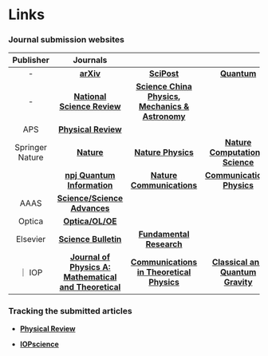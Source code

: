 # **Links** 

### **Journal submission websites**

| Publisher | Journals |   | |
| :----: | :----: | :----: | :----: |      
| - | [**arXiv**](https://arxiv.org/user/login) | [**SciPost**](https://scipost.org/login/?next=/submissions/submit_manuscript) | [**Quantum**](https://quantum-journal.org/instructions/authors/) | 
| - | [**National Science Review**](https://mc.manuscriptcentral.com/nsr_ms) | [**Science China Physics, Mechanics & Astronomy**](https://mc03.manuscriptcentral.com/scpma) | |
| APS | [**Physical Review**](https://authors.aps.org/Submissions/login/new) | | |
| Springer Nature |[**Nature**](https://mts-nature.nature.com/cgi-bin/main.plex) | [**Nature Physics**](https://mts-nphys.nature.com/cgi-bin/main.plex) |  [**Nature Computational Science**](https://mts-natcomputsci.nature.com/cgi-bin/main.plex) |
|  | [**npj Quantum Information**](https://mts-npjqi.nature.com/cgi-bin/main.plex) | [**Nature Communications**](https://mts-ncomms.nature.com/cgi-bin/main.plex) | [**Communications Physics**](https://mts-commsphys.nature.com/cgi-bin/main.plex) | 
| AAAS | [**Science/Science Advances**](https://cts.sciencemag.org/scc/) | | |
| Optica | [**Optica/OL/OE**](https://prism.optica.org/Account/Login?ReturnUrl=%2F) | | |
| Elsevier | [**Science Bulletin**](https://mc03.manuscriptcentral.com/csb?adobe_mc=MCMID%3D21798577064147678921398250812539164583%7CMCORGID%3D4D6368F454EC41940A4C98A6%2540AdobeOrg%7CTS%3D1726130459) | [**Fundamental Research**](https://www.editorialmanager.com/fmre/default.aspx?adobe_mc=MCMID%3D21798577064147678921398250812539164583%7CMCORGID%3D4D6368F454EC41940A4C98A6%2540AdobeOrg%7CTS%3D1726131606) | |
｜ IOP | [**Journal of Physics A: Mathematical and Theoretical**](https://mc04.manuscriptcentral.com/jphysa-iop) | [**Communications in Theoretical Physics**](https://mc03.manuscriptcentral.com/ctphys) | [**Classical and Quantum Gravity**](https://mc04.manuscriptcentral.com/cqg-iop) |
   

### **Tracking the submitted articles**

- [**Physical Review**](https://authors.aps.org/Submissions/status/)

- [**IOPscience**](https://publishingsupport.iopscience.iop.org/track-my-article/)
